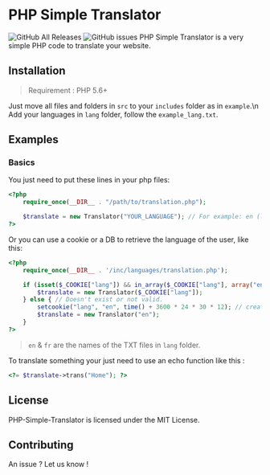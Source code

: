 # PHP Simple Translator
![GitHub All Releases](https://img.shields.io/github/downloads/Kalinkagit/PHP-Simple-Translator/total) ![GitHub issues](https://img.shields.io/github/issues/Kalinkagit/PHP-Simple-Translator)
PHP Simple Translator is a very simple PHP code to translate your website.

## Installation

> Requirement : PHP 5.6+

Just move all files and folders in `src` to your `includes` folder as in `example`.\n
Add your languages in `lang` folder, follow the `example_lang.txt`.

## Examples
### Basics
You just need to put these lines in your php files:
```php
<?php
    require_once(__DIR__ . "/path/to/translation.php");

    $translate = new Translator("YOUR_LANGUAGE"); // For example: en (like en.txt).
?>
```
Or you can use a cookie or a DB to retrieve the language of the user, like this:

```php
<?php 
    require_once(__DIR__ . '/inc/languages/translation.php');

    if (isset($_COOKIE["lang"]) && in_array($_COOKIE["lang"], array("en", "fr"))) { // Check if the cookie exist and if the lang of the cookie exist too.
        $translate = new Translator($_COOKIE["lang"]);
    } else { // Doesn't exist or not valid.
        setcookie("lang", "en", time() + 3600 * 24 * 30 * 12); // create the cookie.
        $translate = new Translator("en");
    }
?>
```
> `en` & `fr` are the names of the TXT files in `lang` folder.

To translate something your just need to use an echo function like this :
```php
<?= $translate->trans("Home"); ?>
```
## License
PHP-Simple-Translator is licensed under the MIT License.

## Contributing
An issue ? Let us know !

